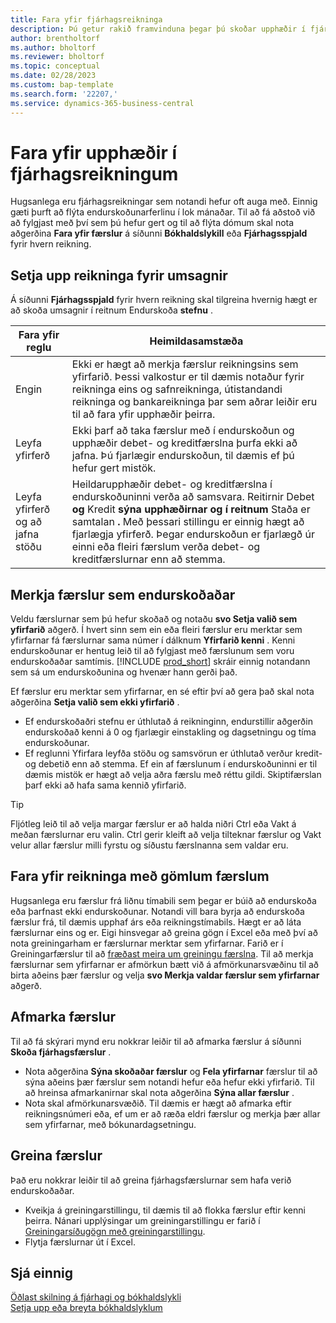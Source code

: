 ```yaml
---
title: Fara yfir fjárhagsreikninga
description: Þú getur rakið framvinduna þegar þú skoðar upphæðir í fjárhagsreikningum.
author: brentholtorf
ms.author: bholtorf
ms.reviewer: bholtorf
ms.topic: conceptual
ms.date: 02/28/2023
ms.custom: bap-template
ms.search.form: '22207,'
ms.service: dynamics-365-business-central
---
```


# Fara yfir upphæðir í fjárhagsreikningum

Hugsanlega eru fjárhagsreikningar sem notandi hefur oft auga með. Einnig gæti þurft að flýta endurskoðunarferlinu í lok mánaðar. Til að fá aðstoð við að fylgjast með því sem þú hefur gert og til að flýta dómum skal nota aðgerðina **Fara yfir færslur** á síðunni **Bókhaldslykill** eða **Fjárhagsspjald** fyrir hvern reikning. 

## Setja upp reikninga fyrir umsagnir

Á síðunni **Fjárhagsspjald** fyrir hvern reikning skal tilgreina hvernig hægt er að skoða umsagnir í reitnum Endurskoða **stefnu** .

|Fara yfir reglu  |Heimildasamstæða  |
|---------|---------|
|Engin     | Ekki er hægt að merkja færslur reikningsins sem yfirfarið. Þessi valkostur er til dæmis notaður fyrir reikninga eins og safnreikninga, útistandandi reikninga og bankareikninga þar sem aðrar leiðir eru til að fara yfir upphæðir þeirra.        |
|Leyfa yfirferð     | Ekki þarf að taka færslur með í endurskoðun og upphæðir debet- og kreditfærslna þurfa ekki að jafna. Þú fjarlægir endurskoðun, til dæmis ef þú hefur gert mistök.        |
|Leyfa yfirferð og að jafna stöðu     | Heildarupphæðir debet- og kreditfærslna í endurskoðuninni verða að samsvara. Reitirnir Debet **og** Kredit **sýna upphæðirnar og í reitnum** Staða er samtalan **.**  Með þessari stillingu er einnig hægt að fjarlægja yfirferð. Þegar endurskoðun er fjarlægð úr einni eða fleiri færslum verða debet- og kreditfærslurnar enn að stemma.        |

## Merkja færslur sem endurskoðaðar

Veldu færslurnar sem þú hefur skoðað og notaðu **svo Setja valið sem yfirfarið** aðgerð. Í hvert sinn sem ein eða fleiri færslur eru merktar sem yfirfarnar fá færslurnar sama númer í dálknum **Yfirfarið kenni** . Kenni endurskoðunar er hentug leið til að fylgjast með færslunum sem voru endurskoðaðar samtímis. [!INCLUDE [prod_short](includes/prod_short.md)] skráir einnig notandann sem sá um endurskoðunina og hvenær hann gerði það.

Ef færslur eru merktar sem yfirfarnar, en sé eftir því að gera það skal nota aðgerðina **Setja valið sem ekki yfirfarið** .

* Ef endurskoðaðri stefnu er úthlutað á reikninginn, endurstillir aðgerðin endurskoðað kenni á 0 og fjarlægir einstakling og dagsetningu og tíma endurskoðunar. 
* Ef reglunni Yfirfara leyfða stöðu og samsvörun er úthlutað verður kredit- og debetið enn að stemma. Ef ein af færslunum í endurskoðuninni er til dæmis mistök er hægt að velja aðra færslu með réttu gildi. Skiptifærslan þarf ekki að hafa sama kennið yfirfarið.

> [!TIP]
> Fljótleg leið til að velja margar færslur er að halda niðri Ctrl eða Vakt á meðan færslurnar eru valin. Ctrl gerir kleift að velja tilteknar færslur og Vakt velur allar færslur milli fyrstu og síðustu færslnanna sem valdar eru.

## Fara yfir reikninga með gömlum færslum

Hugsanlega eru færslur frá liðnu tímabili sem þegar er búið að endurskoða eða þarfnast ekki endurskoðunar. Notandi vill bara byrja að endurskoða færslur frá, til dæmis upphaf árs eða reikningstímabils. Hægt er að láta færslurnar eins og er. Eigi hinsvegar að greina gögn í Excel eða með því að nota greiningarham er færslurnar merktar sem yfirfarnar. Farið er í Greiningarfærslur til að [fræðast meira um greiningu færslna](#analyze-entries). Til að merkja færslurnar sem yfirfarnar er afmörkun bætt við á afmörkunarsvæðinu til að birta aðeins þær færslur og velja **svo Merkja valdar færslur sem yfirfarnar** aðgerð.

## Afmarka færslur

Til að fá skýrari mynd eru nokkrar leiðir til að afmarka færslur á síðunni **Skoða fjárhagsfærslur** .

* Nota aðgerðina **Sýna skoðaðar færslur** og **Fela yfirfarnar** færslur til að sýna aðeins þær færslur sem notandi hefur eða hefur ekki yfirfarið. Til að hreinsa afmarkanirnar skal nota aðgerðina **Sýna allar færslur** .
* Nota skal afmörkunarsvæðið. Til dæmis er hægt að afmarka eftir reikningsnúmeri eða, ef um er að ræða eldri færslur og merkja þær allar sem yfirfarnar, með bókunardagsetningu.

## Greina færslur

Það eru nokkrar leiðir til að greina fjárhagsfærslurnar sem hafa verið endurskoðaðar.

* Kveikja á greiningarstillingu, til dæmis til að flokka færslur eftir kenni þeirra. Nánari upplýsingar um greiningarstillingu er farið í [Greiningarsíðugögn með greiningarstillingu](analysis-mode.md).
* Flytja færslurnar út í Excel.

## Sjá einnig

[Öðlast skilning á fjárhagi og bókhaldslykli](finance-general-ledger.md)  
[Setja upp eða breyta bókhaldslyklum](finance-setup-chart-accounts.md)  
